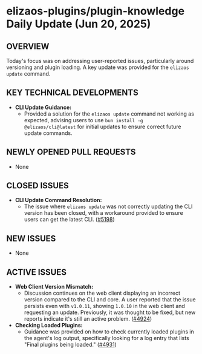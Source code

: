 # elizaos-plugins/plugin-knowledge Daily Update (Jun 20, 2025)
## OVERVIEW 
Today's focus was on addressing user-reported issues, particularly around versioning and plugin loading. A key update was provided for the `elizaos update` command.

## KEY TECHNICAL DEVELOPMENTS

- **CLI Update Guidance:**
    - Provided a solution for the `elizaos update` command not working as expected, advising users to use `bun install -g @elizaos/cli@latest` for initial updates to ensure correct future update commands.

## NEWLY OPENED PULL REQUESTS
- None

## CLOSED ISSUES

- **CLI Update Command Resolution:**
    - The issue where `elizaos update` was not correctly updating the CLI version has been closed, with a workaround provided to ensure users can get the latest CLI. ([#5198](https://github.com/elizaos-plugins/plugin-knowledge/issues/5198))

## NEW ISSUES
- None

## ACTIVE ISSUES

- **Web Client Version Mismatch:**
    - Discussion continues on the web client displaying an incorrect version compared to the CLI and core. A user reported that the issue persists even with `v1.0.11`, showing `1.0.10` in the web client and requesting an update. Previously, it was thought to be fixed, but new reports indicate it's still an active problem. ([#4924](https://github.com/elizaos-plugins/plugin-knowledge/issues/4924))
- **Checking Loaded Plugins:**
    - Guidance was provided on how to check currently loaded plugins in the agent's log output, specifically looking for a log entry that lists "Final plugins being loaded." ([#4931](https://github.com/elizaos-plugins/plugin-knowledge/issues/4931))